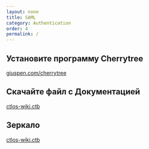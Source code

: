 ```yaml
---
layout: none
title: SAML
category: Authentication
order: 4
permalink: /
---
```


## Установите программу Cherrytree
[giuspen.com/cherrytree](https://www.giuspen.com/cherrytree/#downl)

## Скачайте файл с Документацией
[ctlos-wiki.ctb](https://keybase.pub/cvc/ctlos/ctlos-wiki.ctb)
## Зеркало
[ctlos-wiki.ctb](https://mega.nz/#F!LMwFCbZZ!1BBO4jpZz92XEPyrEtxw3Q)